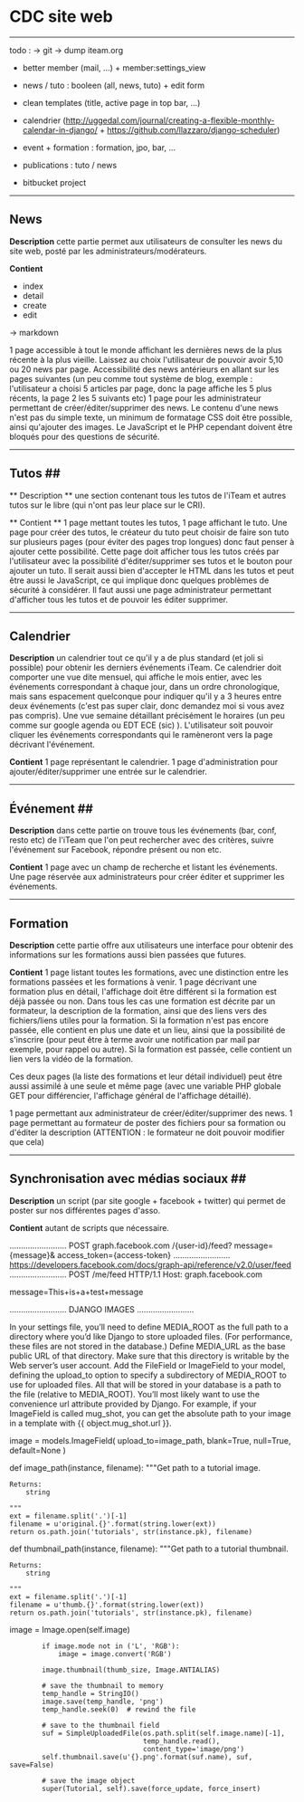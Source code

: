 # CDC site web #

------------------------------------------------------------
todo :
-> git
-> dump iteam.org

- better member (mail, ...) + member:settings_view
- news / tuto : booleen (all, news, tuto) + edit form
- clean templates (title, active page in top bar, ...)

- calendrier (http://uggedal.com/journal/creating-a-flexible-monthly-calendar-in-django/ + https://github.com/llazzaro/django-scheduler)
- event + formation : formation, jpo, bar, ...
- publications : tuto / news

- bitbucket project


------------------------------------------------------------
## News ##

**Description**
cette partie permet aux utilisateurs de consulter les news du site web, posté par les administrateurs/modérateurs.

**Contient**

* index
* detail
* create
* edit

-> markdown

1 page accessible à tout le monde affichant les dernières news de la plus récente à la plus vieille. Laissez au choix l'utilisateur de pouvoir avoir 5,10 ou 20 news par page. Accessibilité des news antérieurs en allant sur les pages suivantes (un peu comme tout système de blog, exemple : l'utilisateur a choisi 5 articles par page, donc la page affiche les 5 plus récents, la page 2 les 5 suivants etc)
1 page pour les administrateur permettant de créer/éditer/supprimer des news. Le contenu d'une news n'est pas du simple texte, un minimum de formatage CSS doit être possible, ainsi qu'ajouter des images. Le JavaScript et le PHP cependant doivent être bloqués pour des questions de sécurité. 


------------------------------------------------------------
## Tutos ##

** Description **
une section contenant tous les tutos de l'iTeam et autres tutos sur le libre (qui n'ont pas leur place sur le CRI).

** Contient **
1 page mettant toutes les tutos, 1 page affichant le tuto. Une page pour créer des tutos, le créateur du tuto peut choisir de faire son tuto sur plusieurs pages (pour éviter des pages trop longues) donc faut penser à ajouter cette possibilité. Cette page doit afficher tous les tutos créés par l'utilisateur avec la possibilité d'éditer/supprimer ses tutos et le bouton pour ajouter un tuto. Il serait aussi bien d'accepter le HTML dans les tutos et peut être aussi le JavaScript, ce qui implique donc quelques problèmes de sécurité à considérer. Il faut aussi une page administrateur permettant d'afficher tous les tutos et de pouvoir les éditer supprimer.


------------------------------------------------------------
## Calendrier ##

**Description**
un calendrier tout ce qu'il y a de plus standard (et joli si possible) pour obtenir les derniers événements iTeam. Ce calendrier doit comporter une vue dite mensuel, qui affiche le mois entier, avec les événements correspondant à chaque jour, dans un ordre chronologique, mais sans espacement quelconque pour indiquer qu'il y a 3 heures entre deux événements (c'est pas super clair, donc demandez moi si vous avez pas compris). Une vue semaine détaillant précisément le horaires (un peu comme sur google agenda ou EDT ECE (sic) ). L'utilisateur soit pouvoir cliquer les  événements correspondants qui le ramèneront vers la page décrivant l'événement.

**Contient**
1 page représentant le calendrier. 1 page d'administration pour ajouter/éditer/supprimer une entrée sur le calendrier.


------------------------------------------------------------
## Événement ##

**Description**
dans cette partie on trouve tous les événements (bar, conf, resto etc) de l'iTeam que l'on peut rechercher avec des critères, suivre l'événement sur Facebook, répondre présent ou non etc.

**Contient**
1 page avec un champ de recherche et listant les événements. Une page réservée aux administrateurs pour créer éditer et supprimer les événements.


------------------------------------------------------------
## Formation ##

**Description**
cette partie offre aux utilisateurs une interface pour obtenir des informations sur les formations aussi bien passées que futures.

**Contient**
1 page listant toutes les formations, avec une distinction entre les formations passées et les formations à venir. 1 page décrivant une formation plus en détail, l'affichage doit être différent si la formation est déjà passée ou non. Dans tous les cas une formation est décrite par un formateur, la description de la formation, ainsi que des liens vers des fichiers/liens utiles pour la formation. Si la formation n'est pas encore passée, elle contient en plus une date et un lieu, ainsi que la possibilité de s'inscrire (pour peut être à terme avoir une notification par mail par exemple, pour rappel ou autre). Si la formation est passée, celle contient un lien vers la vidéo de la formation.

Ces deux pages (la liste des formations et leur détail individuel) peut être aussi assimilé à une seule et même page (avec une variable PHP globale GET pour différencier, l'affichage général de l'affichage détaillé).

1 page permettant aux administrateur de créer/éditer/supprimer des news. 1 page permettant au formateur de poster des fichiers pour sa formation ou d'éditer la description (ATTENTION : le formateur ne doit pouvoir modifier que cela)


------------------------------------------------------------
## Synchronisation avec médias sociaux ##

**Description**
un script (par site google + facebook + twitter) qui permet de poster sur nos différentes pages d'asso.

**Contient**
autant de scripts que nécessaire.

.........................
POST graph.facebook.com
  /{user-id}/feed?
    message={message}&
    access_token={access-token}
.........................
 https://developers.facebook.com/docs/graph-api/reference/v2.0/user/feed
.........................
POST /me/feed HTTP/1.1
Host: graph.facebook.com

message=This+is+a+test+message



.........................
 DJANGO IMAGES
.........................


In your settings file, you’ll need to define MEDIA_ROOT as the full path to a directory where you’d like Django to store uploaded files. (For performance, these files are not stored in the database.) Define MEDIA_URL as the base public URL of that directory. Make sure that this directory is writable by the Web server’s user account.
Add the FileField or ImageField to your model, defining the upload_to option to specify a subdirectory of MEDIA_ROOT to use for uploaded files.
All that will be stored in your database is a path to the file (relative to MEDIA_ROOT). You’ll most likely want to use the convenience url attribute provided by Django. For example, if your ImageField is called mug_shot, you can get the absolute path to your image in a template with {{ object.mug_shot.url }}.



image = models.ImageField(
        upload_to=image_path,
        blank=True, null=True,
        default=None
    )


def image_path(instance, filename):
    """Get path to a tutorial image.

    Returns:
        string

    """
    ext = filename.split('.')[-1]
    filename = u'original.{}'.format(string.lower(ext))
    return os.path.join('tutorials', str(instance.pk), filename)


def thumbnail_path(instance, filename):
    """Get path to a tutorial thumbnail.

    Returns:
        string

    """
    ext = filename.split('.')[-1]
    filename = u'thumb.{}'.format(string.lower(ext))
    return os.path.join('tutorials', str(instance.pk), filename)

    

image = Image.open(self.image)

            if image.mode not in ('L', 'RGB'):
                image = image.convert('RGB')

            image.thumbnail(thumb_size, Image.ANTIALIAS)

            # save the thumbnail to memory
            temp_handle = StringIO()
            image.save(temp_handle, 'png')
            temp_handle.seek(0)  # rewind the file

            # save to the thumbnail field
            suf = SimpleUploadedFile(os.path.split(self.image.name)[-1],
                                     temp_handle.read(),
                                     content_type='image/png')
            self.thumbnail.save(u'{}.png'.format(suf.name), suf, save=False)

            # save the image object
            super(Tutorial, self).save(force_update, force_insert)
